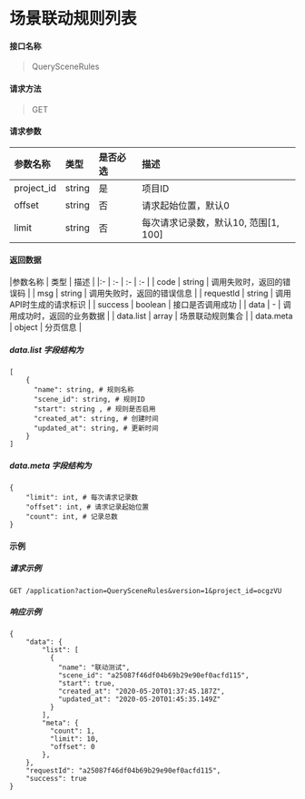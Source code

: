 # 场景联动规则列表

#### 接口名称

> QuerySceneRules

#### 请求方法

> GET

#### 请求参数
|参数名称 | 类型 | 是否必选  | 描述 |
|:- | :- | :- | :- |
|project_id | string | 是  | 项目ID |
|offset | string | 否 | 请求起始位置，默认0 |
|limit | string | 否  | 每次请求记录数，默认10, 范围[1, 100] |

#### 返回数据
|参数名称 | 类型 | 描述 |
|:- | :- | :- | :- |
| code | string | 调用失败时，返回的错误码 |
| msg  | string | 调用失败时，返回的错误信息 |
| requestId | string  | 调用API时生成的请求标识  |
| success | boolean | 接口是否调用成功 |
| data | - | 调用成功时，返回的业务数据 |
| data.list | array | 场景联动规则集合 |
| data.meta | object | 分页信息 |

##### data.list 字段结构为

```
[
    {
      "name": string, # 规则名称
      "scene_id": string, # 规则ID
      "start": string , # 规则是否启用
      "created_at": string, # 创建时间
      "updated_at": string, # 更新时间
    }
]
```

##### data.meta 字段结构为

```
{
    "limit": int, # 每次请求记录数
    "offset": int, # 请求记录起始位置
    "count": int, # 记录总数
}
```

#### 示例

##### 请求示例

```
GET /application?action=QuerySceneRules&version=1&project_id=ocgzVU

```

##### 响应示例

```
{
    "data": {
        "list": [
          {
            "name": "联动测试",
            "scene_id": "a25087f46df04b69b29e90ef0acfd115",
            "start": true,
            "created_at": "2020-05-20T01:37:45.187Z",
            "updated_at": "2020-05-20T01:45:35.149Z"
          }
        ],
        "meta": {
          "count": 1,
          "limit": 10,
          "offset": 0
        },
    },
    "requestId": "a25087f46df04b69b29e90ef0acfd115", 
    "success": true
}

```